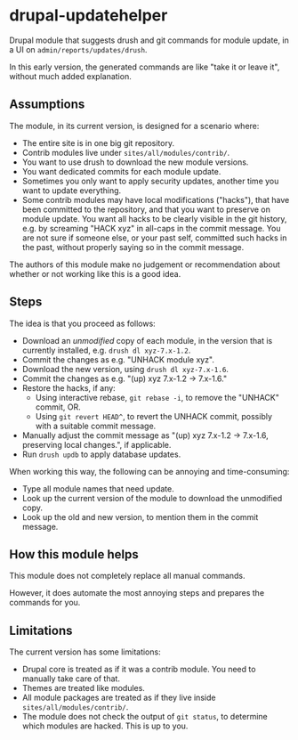 # drupal-updatehelper
Drupal module that suggests drush and git commands for module update, in a UI on `admin/reports/updates/drush`.

In this early version, the generated commands are like "take it or leave it", without much added explanation.

## Assumptions

The module, in its current version, is designed for a scenario where:

- The entire site is in one big git repository.
- Contrib modules live under `sites/all/modules/contrib/`.
- You want to use drush to download the new module versions.
- You want dedicated commits for each module update.
- Sometimes you only want to apply security updates, another time you want to update everything.
- Some contrib modules may have local modifications ("hacks"), that have been committed to the repository, and that you want to preserve on module update.
  You want all hacks to be clearly visible in the git history, e.g. by screaming "HACK xyz" in all-caps in the commit message.
  You are not sure if someone else, or your past self, committed such hacks in the past, without properly saying so in the commit message.

The authors of this module make no judgement or recommendation about whether or not working like this is a good idea.

## Steps

The idea is that you proceed as follows:

- Download an _unmodified_ copy of each module, in the version that is currently installed, e.g. `drush dl xyz-7.x-1.2`.
- Commit the changes as e.g. "UNHACK module xyz".
- Download the new version, using `drush dl xyz-7.x-1.6`.
- Commit the changes as e.g. "(up) xyz 7.x-1.2 -> 7.x-1.6."
- Restore the hacks, if any:
  - Using interactive rebase, `git rebase -i`, to remove the "UNHACK" commit, OR.
  - Using `git revert HEAD^`, to revert the UNHACK commit, possibly with a suitable commit message.
- Manually adjust the commit message as "(up) xyz 7.x-1.2 -> 7.x-1.6, preserving local changes.", if applicable.
- Run `drush updb` to apply database updates.


When working this way, the following can be annoying and time-consuming:

- Type all module names that need update.
- Look up the current version of the module to download the unmodified copy.
- Look up the old and new version, to mention them in the commit message.

## How this module helps

This module does not completely replace all manual commands.

However, it does automate the most annoying steps and prepares the commands for you.

## Limitations

The current version has some limitations:

- Drupal core is treated as if it was a contrib module. You need to manually take care of that.
- Themes are treated like modules.
- All module packages are treated as if they live inside `sites/all/modules/contrib/`.
- The module does not check the output of `git status`, to determine which modules are hacked. This is up to you.
